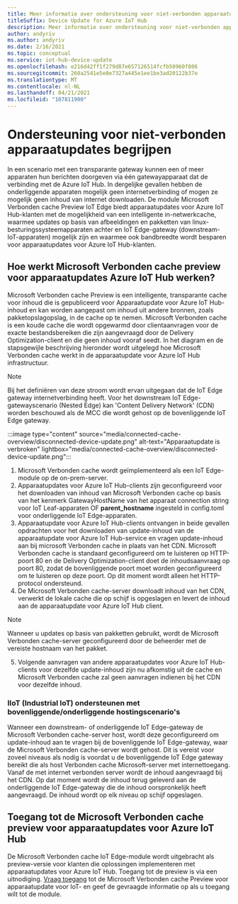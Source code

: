 ```yaml
---
title: Meer informatie over ondersteuning voor niet-verbonden apparaatupdates met Microsoft Verbonden cache | Microsoft Docs
titleSuffix: Device Update for Azure IoT Hub
description: Meer informatie over ondersteuning voor niet-verbonden apparaatupdates met Microsoft Verbonden cache
author: andyriv
ms.author: andyriv
ms.date: 2/16/2021
ms.topic: conceptual
ms.service: iot-hub-device-update
ms.openlocfilehash: e216d42ff1f279d87e657126514fcfb50960f806
ms.sourcegitcommit: 260a2541e5e0e7327a445e1ee1be3ad20122b37e
ms.translationtype: MT
ms.contentlocale: nl-NL
ms.lasthandoff: 04/21/2021
ms.locfileid: "107811900"
---
```

# <a name="understand-support-for-disconnected-device-updates"></a>Ondersteuning voor niet-verbonden apparaatupdates begrijpen

In een scenario met een transparante gateway kunnen een of meer apparaten hun berichten doorgeven via één gatewayapparaat dat de verbinding met de Azure IoT Hub. In dergelijke gevallen hebben de onderliggende apparaten mogelijk geen internetverbinding of mogen ze mogelijk geen inhoud van internet downloaden. De module Microsoft Verbonden cache Preview IoT Edge biedt apparaatupdates voor Azure IoT Hub-klanten met de mogelijkheid van een intelligente in-netwerkcache, waarmee updates op basis van afbeeldingen en pakketten van linux-besturingssysteemapparaten achter en IoT Edge-gateway (downstream-IoT-apparaten) mogelijk zijn en waarmee ook bandbreedte wordt besparen voor apparaatupdates voor Azure IoT Hub-klanten.

## <a name="how-does-microsoft-connected-cache-preview-for-device-update-for-azure-iot-hub-work"></a>Hoe werkt Microsoft Verbonden cache preview voor apparaatupdates Azure IoT Hub werken?

Microsoft Verbonden cache Preview is een intelligente, transparante cache voor inhoud die is gepubliceerd voor Apparaatupdate voor Azure IoT Hub-inhoud en kan worden aangepast om inhoud uit andere bronnen, zoals pakketopslagopslag, in de cache op te nemen. Microsoft Verbonden cache is een koude cache die wordt opgewarmd door clientaanvragen voor de exacte bestandsbereiken die zijn aangevraagd door de Delivery Optimization-client en die geen inhoud vooraf seedt. In het diagram en de stapsgewijle beschrijving hieronder wordt uitgelegd hoe Microsoft Verbonden cache werkt in de apparaatupdate voor Azure IoT Hub infrastructuur.

>[!Note]
>Bij het definiëren van deze stroom wordt ervan uitgegaan dat de IoT Edge gateway internetverbinding heeft. Voor het downstream IoT Edge-gatewayscenario (Nested Edge) kan 'Content Delivery Network' (CDN) worden beschouwd als de MCC die wordt gehost op de bovenliggende IoT Edge gateway.

  :::image type="content" source="media/connected-cache-overview/disconnected-device-update.png" alt-text="Apparaatupdate is verbroken" lightbox="media/connected-cache-overview/disconnected-device-update.png":::

1. Microsoft Verbonden cache wordt geïmplementeerd als een IoT Edge-module op de on-prem-server.
2. Apparaatupdates voor Azure IoT Hub-clients zijn geconfigureerd voor het downloaden van inhoud van Microsoft Verbonden cache op basis van het kenmerk GatewayHostName van het apparaat connection string voor IoT Leaf-apparaten OF **parent_hostname** ingesteld in config.toml voor onderliggende IoT Edge-apparaten.
3. Apparaatupdate voor Azure IoT Hub-clients ontvangen in beide gevallen opdrachten voor het downloaden van update-inhoud van de apparaatupdate voor Azure IoT Hub-service en vragen update-inhoud aan bij microsoft Verbonden cache in plaats van het CDN. Microsoft Verbonden cache is standaard geconfigureerd om te luisteren op HTTP-poort 80 en de Delivery Optimization-client doet de inhoudsaanvraag op poort 80, zodat de bovenliggende poort moet worden geconfigureerd om te luisteren op deze poort.  Op dit moment wordt alleen het HTTP-protocol ondersteund.
4. De Microsoft Verbonden cache-server downloadt inhoud van het CDN, verwerkt de lokale cache die op schijf is opgeslagen en levert de inhoud aan de apparaatupdate voor Azure IoT Hub client.
   
>[!Note]
>Wanneer u updates op basis van pakketten gebruikt, wordt de Microsoft Verbonden cache-server geconfigureerd door de beheerder met de vereiste hostnaam van het pakket.

5. Volgende aanvragen van andere apparaatupdates voor Azure IoT Hub-clients voor dezelfde update-inhoud zijn nu afkomstig uit de cache en Microsoft Verbonden cache zal geen aanvragen indienen bij het CDN voor dezelfde inhoud.

### <a name="supporting-industrial-iot-iiot-with-parentchild-hosting-scenarios"></a>IIoT (Industrial IoT) ondersteunen met bovenliggende/onderliggende hostingscenario's

Wanneer een downstream- of onderliggende IoT Edge-gateway de Microsoft Verbonden cache-server host, wordt deze geconfigureerd om update-inhoud aan te vragen bij de bovenliggende IoT Edge-gateway, waar de Microsoft Verbonden cache-server wordt gehost. Dit is vereist voor zoveel niveaus als nodig is voordat u de bovenliggende IoT Edge gateway bereikt die als host Verbonden cache Microsoft-server met internettoegang. Vanaf de met internet verbonden server wordt de inhoud aangevraagd bij het CDN. Op dat moment wordt de inhoud terug geleverd aan de onderliggende IoT Edge-gateway die de inhoud oorspronkelijk heeft aangevraagd. De inhoud wordt op elk niveau op schijf opgeslagen.

## <a name="access-to-the-microsoft-connected-cache-preview-for-device-update-for-azure-iot-hub"></a>Toegang tot de Microsoft Verbonden cache preview voor apparaatupdates voor Azure IoT Hub

De Microsoft Verbonden cache IoT Edge-module wordt uitgebracht als preview-versie voor klanten die oplossingen implementeren met apparaatupdates voor Azure IoT Hub. Toegang tot de preview is via een uitnodiging. [Vraag toegang](https://aka.ms/MCCForDeviceUpdateForIoT) tot de Microsoft Verbonden cache Preview voor apparaatupdate voor IoT- en geef de gevraagde informatie op als u toegang wilt tot de module.
